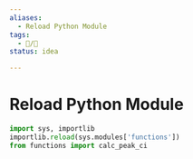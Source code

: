 ```yaml
---
aliases:
  - Reload Python Module
tags:
  - 📝/🌱
status: idea

---
```


# Reload Python Module

```python
import sys, importlib
importlib.reload(sys.modules['functions'])
from functions import calc_peak_ci
```